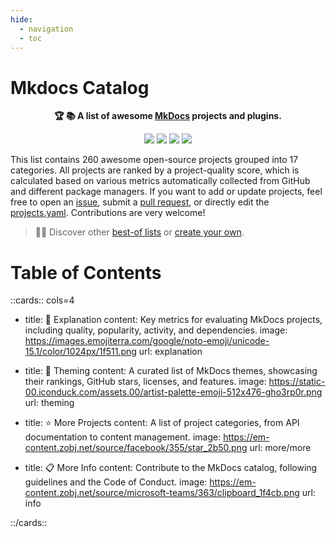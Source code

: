 ```yaml
---
hide:
  - navigation
  - toc
---
```


# Mkdocs Catalog

<p align="center">
    <strong>🏆 📚 A list of awesome <a href="https://github.com/mkdocs/mkdocs">MkDocs</a> projects and plugins.</strong>
</p>

<p align="center">
    <a href="https://best-of.org" title="Best-of Badge"><img src="http://bit.ly/3o3EHNN"></a>
    <a href="#Contents" title="Project Count"><img src="https://img.shields.io/badge/projects-260-blue.svg?color=5ac4bf"></a>
    <a href="#Contribution" title="Contributions are welcome"><img src="https://img.shields.io/badge/contributions-welcome-green.svg"></a>
    <a href="https://github.com/mkdocs/catalog/releases" title="Catalog Updates"><img src="https://img.shields.io/github/release-date/mkdocs/catalog?color=green&label=updated"></a>
</p>

This list contains 260 awesome open-source projects grouped into 17 categories. All projects are ranked by a project-quality score, which is calculated based on various metrics automatically collected from GitHub and different package managers. If you want to add or update projects, feel free to open an [issue](https://github.com/mkdocs/catalog/issues/new/choose), submit a [pull request](https://github.com/mkdocs/catalog/pulls), or directly edit the [projects.yaml](https://github.com/mkdocs/catalog/edit/main/projects.yaml). Contributions are very welcome!

> 🧙‍♂️  Discover other [best-of lists](https://best-of.org) or [create your own](https://github.com/best-of-lists/best-of/blob/main/create-best-of-list.md).

# Table of Contents


::cards:: cols=4

- title: 🔑 Explanation
  content: Key metrics for evaluating MkDocs projects, including quality, popularity, activity, and dependencies.
  image: https://images.emojiterra.com/google/noto-emoji/unicode-15.1/color/1024px/1f511.png
  url: explanation

- title: 🎨 Theming
  content: A curated list of MkDocs themes, showcasing their rankings, GitHub stars, licenses, and features.
  image: https://static-00.iconduck.com/assets.00/artist-palette-emoji-512x476-gho3rp0r.png
  url: theming

- title: ⭐️ More Projects
  content: A list of project categories, from API documentation to content management.
  image: https://em-content.zobj.net/source/facebook/355/star_2b50.png
  url: more/more

- title: 📋 More Info
  content: Contribute to the MkDocs catalog, following guidelines and the Code of Conduct.
  image: https://em-content.zobj.net/source/microsoft-teams/363/clipboard_1f4cb.png
  url: info

::/cards::

